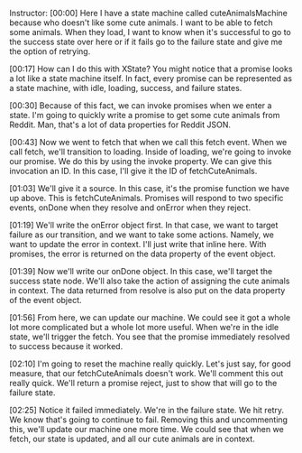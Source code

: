 Instructor: [00:00] Here I have a state machine called cuteAnimalsMachine because who doesn't like some cute animals. I want to be able to fetch some animals. When they load, I want to know when it's successful to go to the success state over here or if it fails go to the failure state and give me the option of retrying.

[00:17] How can I do this with XState? You might notice that a promise looks a lot like a state machine itself. In fact, every promise can be represented as a state machine, with idle, loading, success, and failure states.

[00:30] Because of this fact, we can invoke promises when we enter a state. I'm going to quickly write a promise to get some cute animals from Reddit. Man, that's a lot of data properties for Reddit JSON.

[00:43] Now we went to fetch that when we call this fetch event. When we call fetch, we'll transition to loading. Inside of loading, we're going to invoke our promise. We do this by using the invoke property. We can give this invocation an ID. In this case, I'll give it the ID of fetchCuteAnimals.

[01:03] We'll give it a source. In this case, it's the promise function we have up above. This is fetchCuteAnimals. Promises will respond to two specific events, onDone when they resolve and onError when they reject.

[01:19] We'll write the onError object first. In that case, we want to target failure as our transition, and we want to take some actions. Namely, we want to update the error in context. I'll just write that inline here. With promises, the error is returned on the data property of the event object.

[01:39] Now we'll write our onDone object. In this case, we'll target the success state node. We'll also take the action of assigning the cute animals in context. The data returned from resolve is also put on the data property of the event object.

[01:56] From here, we can update our machine. We could see it got a whole lot more complicated but a whole lot more useful. When we're in the idle state, we'll trigger the fetch. You see that the promise immediately resolved to success because it worked.

[02:10] I'm going to reset the machine really quickly. Let's just say, for good measure, that our fetchCuteAnimals doesn't work. We'll comment this out really quick. We'll return a promise reject, just to show that will go to the failure state.

[02:25] Notice it failed immediately. We're in the failure state. We hit retry. We know that's going to continue to fail. Removing this and uncommenting this, we'll update our machine one more time. We could see that when we fetch, our state is updated, and all our cute animals are in context.
